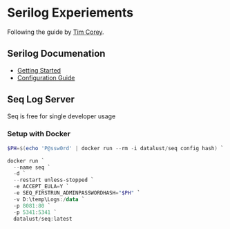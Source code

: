 # Serilog Experiements

Following the guide by [Tim Corey](https://www.youtube.com/watch?v=_iryZxv8Rxw&t=53s).

## Serilog Documenation

- [Getting Started](https://github.com/serilog/serilog-aspnetcore#serilogaspnetcore---)
- [Configuration Guide](https://github.com/serilog/serilog-settings-configuration#serilogsettingsconfiguration--)

## Seq Log Server

Seq is free for single developer usage

### Setup with Docker

``` Powershell
$PH=$(echo 'P@ssw0rd' | docker run --rm -i datalust/seq config hash) `

docker run `
  --name seq `
  -d `
  --restart unless-stopped `
  -e ACCEPT_EULA=Y `
  -e SEQ_FIRSTRUN_ADMINPASSWORDHASH="$PH" `
  -v D:\temp\Logs:/data `
  -p 8081:80 `
  -p 5341:5341 `
  datalust/seq:latest
```
